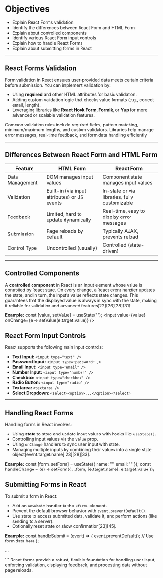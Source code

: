 # Objectives

- Explain React Forms validation
- Identify the differences between React Form and HTML Form
- Explain about controlled components
- Identify various React Form input controls
- Explain how to handle React Forms
- Explain about submitting forms in React

---

## React Forms Validation

Form validation in React ensures user-provided data meets certain criteria before submission. You can implement validation by:
- Using **required** and other HTML attributes for basic validation.
- Adding custom validation logic that checks value formats (e.g., correct email, length).
- Leveraging libraries like **React Hook Form**, **Formik**, or **Yup** for more advanced or scalable validation features.

Common validation rules include required fields, pattern matching, minimum/maximum lengths, and custom validators. Libraries help manage error messages, real-time feedback, and form data handling efficiently.

---

## Differences Between React Form and HTML Form

| Feature           | HTML Form                                    | React Form                                  |
|-------------------|----------------------------------------------|---------------------------------------------|
| Data Management   | DOM manages input values                     | Component state manages input values        |
| Validation        | Built-in (via input attributes) or JS events | In-state or via libraries, fully customizable|
| Feedback          | Limited, hard to update dynamically          | Real-time, easy to display error messages   |
| Submission        | Page reloads by default                      | Typically AJAX, prevents reload             |
| Control Type      | Uncontrolled (usually)                       | Controlled (state-driven)                   |

---

## Controlled Components

A **controlled component** in React is an input element whose value is controlled by React state. On every change, a React event handler updates the state, and in turn, the input’s value reflects state changes. This guarantees that the displayed value is always in sync with the state, making it reliable for validation and advanced features[22][26][28][31].

**Example:**
const [value, setValue] = useState("");
<input value={value} onChange={e => setValue(e.target.value)} />


## React Form Input Controls

React supports the following main input controls:
- **Text Input:** `<input type="text" />`
- **Password Input:** `<input type="password" />`
- **Email Input:** `<input type="email" />`
- **Number Input:** `<input type="number" />`
- **Checkbox:** `<input type="checkbox" />`
- **Radio Button:** `<input type="radio" />`
- **Textarea:** `<textarea />`
- **Select Dropdown:** `<select><option>...</option></select>`



---

## Handling React Forms

Handling forms in React involves:
- Using **state** to store and update input values with hooks like `useState()`.
- Controlling input values via the `value` prop.
- Using `onChange` handlers to sync user input with state.
- Managing multiple inputs by combining their values into a single state object[event.target.name][23][28][33].

**Example:**
const [form, setForm] = useState({ name: "", email: "" });
const handleChange = (e) =>
setForm({ ...form, [e.target.name]: e.target.value });



## Submitting Forms in React

To submit a form in React:
- Add an `onSubmit` handler to the `<form>` element.
- Prevent the default browser behavior with `event.preventDefault()`.
- Use state to access submitted data, validate it, and perform actions (like sending to a server).
- Optionally reset state or show confirmation[23][45].

**Example:**
const handleSubmit = (event) => {
event.preventDefault();
// Use form data here
};

<form onSubmit={handleSubmit}>...</form> ```
React forms provide a robust, flexible foundation for handling user input, enforcing validation, displaying feedback, and processing data without page reloads.
